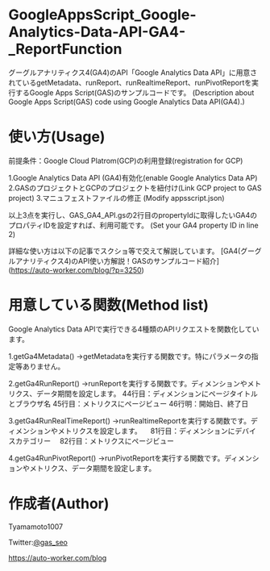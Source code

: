 # GoogleAppsScript_Google-Analytics-Data-API-GA4-_ReportFunction
グーグルアナリティクス4(GA4)のAPI「Google Analytics Data API」に用意されているgetMetadata、runReport、runRealtimeReport、runPivotReportを実行するGoogle Apps Script(GAS)のサンプルコードです。
(Description about Google Apps Script(GAS) code using Google Analytics Data API(GA4).)

# 使い方(Usage)
前提条件：Google Cloud Platrom(GCP)の利用登録(registration for GCP)

1.Google Analytics Data API (GA4)有効化(enable Google Analytics Data AP)
2.GASのプロジェクトとGCPのプロジェクトを紐付け(Link GCP project to GAS project)
3.マニュフェストファイルの修正 (Modify appsscript.json)

以上3点を実行し、GAS_GA4_API.gsの2行目のpropertyIdに取得したいGA4のプロパティIDを設定すれば、利用可能です。
(Set your GA4 property ID in line 2)

詳細な使い方は以下の記事でスクショ等で交えて解説しています。
[GA4(グーグルアナリティクス4)のAPI使い方解説！GASのサンプルコード紹介] (https://auto-worker.com/blog/?p=3250)

# 用意している関数(Method list)
Google Analytics Data APIで実行できる4種類のAPIリクエストを関数化しています。

1.getGa4Metadata()
→getMetadataを実行する関数です。特にパラメータの指定等ありません。

2.getGa4RunReport()
→runReportを実行する関数です。ディメンションやメトリクス、データ期間を設定します。
 44行目：ディメンションにページタイトルとブラウザ名
 45行目：メトリクスにページビュー
 46行明：開始日、終了日
 

3.getGa4RunRealTimeReport()
→runRealtimeReportを実行する関数です。ディメンションやメトリクスを設定します。
　81行目：ディメンションにデバイスカテゴリー
　82行目：メトリクスにページビュー

4.getGa4RunPivotReport()
→runPivotReportを実行する関数です。ディメンションやメトリクス、データ期間を設定します。

# 作成者(Author)
Tyamamoto1007

Twitter:[@gas_seo](https://twitter.com/gas_seo)

https://auto-worker.com/blog

